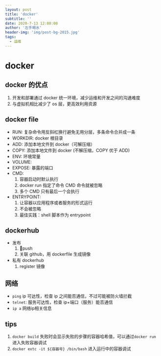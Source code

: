 ```yaml
---
layout: post
title: 'docker'
subtitle: ''
date: 2020-7-13 12:00:00
author: '左手喝水'
header-img: 'img/post-bg-2015.jpg'
tags:
  - 运维
---
```


# docker

## docker 的优点

1. 开发和部署通过 docker 统一环境，减少运维和开发之间的沟通难度
2. 与虚拟机相比减少了 os 层，更高效利用资源

## docker file

- RUN: 复杂命令用反斜杠换行避免无用分层，多条命令合并成一条
- WORKDIR: docker 根目录
- ADD: 添加本地文件到 docker（可解压缩）
- COPY: 添加本地文件到 docker (不解压缩，COPY 优于 ADD)
- ENV: 环境常量
- VOLUME:
- EXPOSE:
  暴露的端口
- CMD:
  1. 容器启动时默认执行
  2. docker run 指定了命令 CMD 命令就被忽略
  3. 多个 CMD 只有最后一个会执行
- ENTRYPOINT:
  1. 让容器以应用程序或者服务的形式运行
  2. 不会被忽略
  3. 最佳实践：shell 脚本作为 entrypoint

## dockerhub

- 发布
  1. push
  2. 关联 github，用 dockerfile 生成镜像
- 私有 dockerhub
  1. register 镜像

## 网络

- `ping` ip 可达性，检查 ip 之间能否通信，不过可能被防火墙拦截
- `telnet`: 服务可达性，检查 ip+端口（服务）能否通信
- `ip a` 网络ip相关信息

## tips

1. `docker build` 失败时会显示失败的步骤的容器哈希值，可以通过`docker run`进入失败容器调试
2. `docker extc -it ${容器号} /bin/bash` 进入运行中的容器调试
